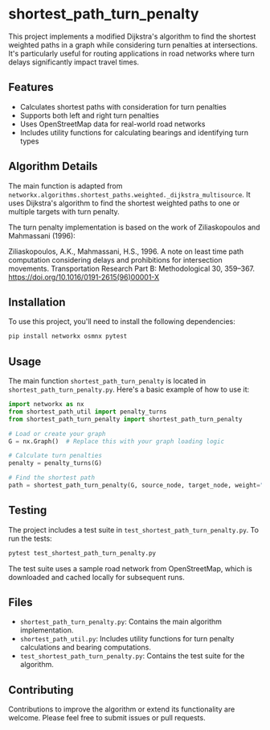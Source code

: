 # shortest_path_turn_penalty

This project implements a modified Dijkstra's algorithm to find the shortest weighted paths in a graph while considering turn penalties at intersections. It's particularly useful for routing applications in road networks where turn delays significantly impact travel times.

## Features

- Calculates shortest paths with consideration for turn penalties
- Supports both left and right turn penalties
- Uses OpenStreetMap data for real-world road networks
- Includes utility functions for calculating bearings and identifying turn types

## Algorithm Details

The main function is adapted from `networkx.algorithms.shortest_paths.weighted._dijkstra_multisource`. It uses Dijkstra's algorithm to find the shortest weighted paths to one or multiple targets with turn penalty.

The turn penalty implementation is based on the work of Ziliaskopoulos and Mahmassani (1996):

Ziliaskopoulos, A.K., Mahmassani, H.S., 1996. A note on least time path computation considering delays and prohibitions for intersection movements. Transportation Research Part B: Methodological 30, 359–367. https://doi.org/10.1016/0191-2615(96)00001-X

## Installation

To use this project, you'll need to install the following dependencies:

```bash
pip install networkx osmnx pytest
```

## Usage

The main function `shortest_path_turn_penalty` is located in `shortest_path_turn_penalty.py`. Here's a basic example of how to use it:

```python
import networkx as nx
from shortest_path_util import penalty_turns
from shortest_path_turn_penalty import shortest_path_turn_penalty

# Load or create your graph
G = nx.Graph()  # Replace this with your graph loading logic

# Calculate turn penalties
penalty = penalty_turns(G)

# Find the shortest path
path = shortest_path_turn_penalty(G, source_node, target_node, weight="travel_time", penalty=penalty)
```

## Testing

The project includes a test suite in `test_shortest_path_turn_penalty.py`. To run the tests:

```bash
pytest test_shortest_path_turn_penalty.py
```

The test suite uses a sample road network from OpenStreetMap, which is downloaded and cached locally for subsequent runs.

## Files

- `shortest_path_turn_penalty.py`: Contains the main algorithm implementation.
- `shortest_path_util.py`: Includes utility functions for turn penalty calculations and bearing computations.
- `test_shortest_path_turn_penalty.py`: Contains the test suite for the algorithm.

## Contributing

Contributions to improve the algorithm or extend its functionality are welcome. Please feel free to submit issues or pull requests.
